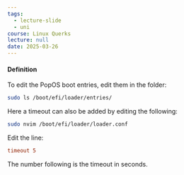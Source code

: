 ```yaml
---
tags:
  - lecture-slide
  - uni
course: Linux Querks
lecture: null
date: 2025-03-26
---
```


#### Definition
To edit the PopOS boot entries, edit them in the folder:
```bash
sudo ls /boot/efi/loader/entries/
```

Here a timeout can also be added by editing the following:
```bash
sudo nvim /boot/efi/loader/loader.conf
```

Edit the line:
```conf
timeout 5
```
The number following is the timeout in seconds.